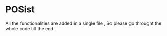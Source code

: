 # POSist

All the functionalities are added in a single file , So please go throught the whole code till the end .
